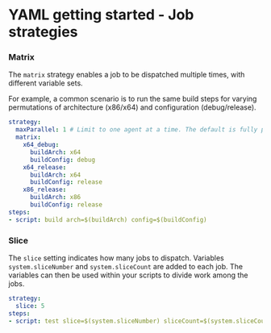 # YAML getting started - Job strategies

### Matrix

The `matrix` strategy enables a job to be dispatched multiple times, with different variable sets.

For example, a common scenario is to run the same build steps for varying permutations of architecture (x86/x64) and configuration (debug/release).

```yaml
strategy:
  maxParallel: 1 # Limit to one agent at a time. The default is fully parallel.
  matrix:
    x64_debug:
      buildArch: x64
      buildConfig: debug
    x64_release:
      buildArch: x64
      buildConfig: release
    x86_release:
      buildArch: x86
      buildConfig: release
steps:
- script: build arch=$(buildArch) config=$(buildConfig)
```

### Slice

The `slice` setting indicates how many jobs to dispatch. Variables `system.sliceNumber` and `system.sliceCount` are added to each job. The variables can then be used within your scripts to divide work among the jobs.

```yaml
strategy:
  slice: 5
steps:
- script: test slice=$(system.sliceNumber) sliceCount=$(system.sliceCount)
```

